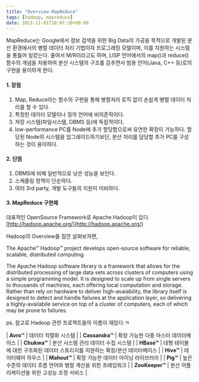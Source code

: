 ```yaml
---
title: "Overview MapReduce"
tags: [hadoop, mapreduce]
date: 2011-11-01T18:07:38+09:00
---
```


MapReduce는 Google에서 정보 검색을 위한 Big Data의 가공을 목적으로 개발된 분산 환경에서의 병렬 데이터 처리 기법이자 프로그래밍 모델이며, 이를 지원하는 시스템을 통틀어 일컫는다. 줄여서 M/R이라고도 하며, LISP 언어에서의 map()과 reduce() 함수의 개념을 차용하여 분산 시스템의 구조를 감추면서 범용 언어(Java, C++ 등)로의 구현을 용이하게 한다.

#### **1. 장점**
1) Map, Reduce라는 함수의 구현을 통해 병렬처리 로직 없이 손쉽게 병렬 데이터 처리를 할 수 있다.  
2) 특정한 데이터 모델이나 질의 언어에 비의존적이다.  
3) 저장 시스템(파일시스템, DBMS 등)에 독립적이다.  
4) low-performance PC를 Node에 추가 할당함으로써 유연한 확장이 가능하다. 할당된 Node의 시스템을 업그레이드하기보단, 분산 처리를 담당할 추가 PC를 구성하는 것이 용이하다.  
  

#### **2. 단점**
1) DBMS에 비해 일반적으로 낮은 성능을 보인다.  
2) 스케줄링 정책이 단순하다.  
3) 여러 3rd party, 개발 도구들의 지원이 미비하다.  
  

#### **3. MapReduce 구현체**
대표적인 OpenSource Framework로 Apache Hadoop이 있다.  
[http://hadoop.apache.org/](http://hadoop.apache.org/)  
   
Hadoop의 Overview를 잠깐 살펴보자면,  

The Apache™ Hadoop™ project develops open-source software for reliable, scalable, distributed computing. 

The Apache Hadoop software library is a framework that allows for the distributed processing of large data sets across clusters of computers using a simple programming model. It is designed to scale up from single servers to thousands of machines, each offering local computation and storage. Rather than rely on hardware to deliver high-avaiability, the library itself is designed to detect and handle failures at the application layer, so delivering a highly-availabile service on top of a cluster of computers, each of which may be prone to failures.

  
  
ps. 참고로 Hadoop 관련 프로젝트들의 이름이 재밌다.ㅋ  

|   **Avro™** |  데이터 직렬화 시스템 |
|   **Cassandra™** |  확장 가능한 다중 마스터 데이터베이스 |
|   **Chukwa™** |  분산 시스템 관리 데이터 수집 시스템 |
|   **HBase™** |  대형 테이블에 대한 구조화된 데이터 스토리지를 지원하는 확장/분산 데이터베이스 |
|   **Hive™** |  데이터웨어 하우스 |
|   **Mahout™** |  확장 가능한 데이터 마이닝 라이브러리 |
|   **Pig™** |  높은 수준의 데이터 흐름 언어와 병렬 계산을 위한 프레임워크 |
|   **ZooKeeper™** |  분산 어플리케이션을 위한 고성능 조정 서비스 |

  
